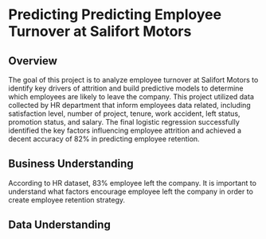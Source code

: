 # Predicting Predicting Employee Turnover at Salifort Motors

## Overview
The goal of this project is to analyze employee turnover at Salifort Motors to identify key drivers of attrition and build predictive models to determine which employees are likely to leave the company.
This project utilized data collected by HR department that inform employees data related, including satisfaction level, number of project, tenure, work accident, left status, promotion status, and salary.
The final logistic regression successfully identified the key factors influencing employee attrition and achieved a decent accuracy of 82% in predicting employee retention. 

## Business Understanding
According to HR dataset, 83% employee left the company.
It is important to understand what factors encourage employee left the company in order to create employee retention strategy.

## Data Understanding

